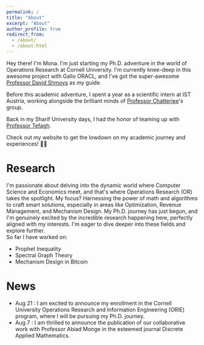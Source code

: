 ```yaml
---
permalink: /
title: "About"
excerpt: "About"
author_profile: true
redirect_from: 
  - /about/
  - /about.html
---
```


Hey there! I'm Mona. I'm just starting my Ph.D. adventure in the world of Operations Research at Cornell University. I'm currently knee-deep in this awesome project with Gallo ORACL, and I've got the super-awesome [Professor David Shmoys](https://people.orie.cornell.edu/shmoys/) as my guide.

Before this academic adventure, I spent a year as a scientific intern at IST Austria, working alongside the brilliant minds of [Professor Chatterjee](https://ist.ac.at/en/research/chatterjee-group/)'s group.

Back in my Sharif University days, I had the honor of teaming up with [Professor Tefagh](http://sharif.edu/~mtefagh/index.html).

Check out my website to get the lowdown on my academic journey and experiences! 🚀😎


Research
======
I'm passionate about delving into the dynamic world where Computer Science and Economics meet, and that's where Operations Research (OR) takes the spotlight. My focus? Harnessing the power of math and algorithms to craft smart solutions, especially in areas like Optimization, Revenue Management, and Mechanism Design. My Ph.D. journey has just begun, and I'm genuinely excited by the incredible research happening here, perfectly aligned with my interests. I'm eager to dive deeper into these fields and explore further. <br>
So far I have worked on:
* Prophet Inequality
* Spectral Graph Theory
* Mechanism Design in Bitcoin

News
======
* Aug 21 : I am excited to announce my enrollment in the Cornell University Operations Research and Information Engineering (ORIE) program, where I will be pursuing my Ph.D. journey.
* Aug 7 : I am thrilled to announce the publication of our collaborative work with Professor Abiad Monge in the esteemed journal Discrete Applied Mathematics.

